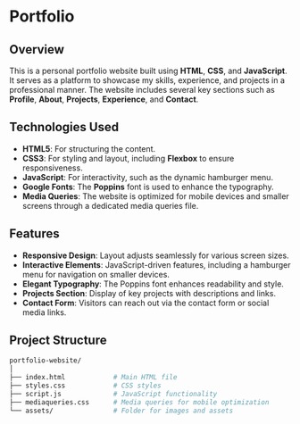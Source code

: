 # Portfolio

## Overview
This is a personal portfolio website built using **HTML**, **CSS**, and **JavaScript**. It serves as a platform to showcase my skills, experience, and projects in a professional manner. The website includes several key sections such as **Profile**, **About**, **Projects**, **Experience**, and **Contact**.

## Technologies Used
- **HTML5**: For structuring the content.
- **CSS3**: For styling and layout, including **Flexbox** to ensure responsiveness.
- **JavaScript**: For interactivity, such as the dynamic hamburger menu.
- **Google Fonts**: The **Poppins** font is used to enhance the typography.
- **Media Queries**: The website is optimized for mobile devices and smaller screens through a dedicated media queries file.

## Features
- **Responsive Design**: Layout adjusts seamlessly for various screen sizes.
- **Interactive Elements**: JavaScript-driven features, including a hamburger menu for navigation on smaller devices.
- **Elegant Typography**: The Poppins font enhances readability and style.
- **Projects Section**: Display of key projects with descriptions and links.
- **Contact Form**: Visitors can reach out via the contact form or social media links.

## Project Structure
```bash
portfolio-website/
│
├── index.html            # Main HTML file
├── styles.css            # CSS styles
├── script.js             # JavaScript functionality
├── mediaqueries.css      # Media queries for mobile optimization
└── assets/               # Folder for images and assets

